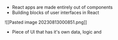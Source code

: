 - React apps are made entirely out of components
- Building blocks of user interfaces in React

![[Pasted image 20230813000851.png]]

- Piece of UI that has it's own data, logic and 